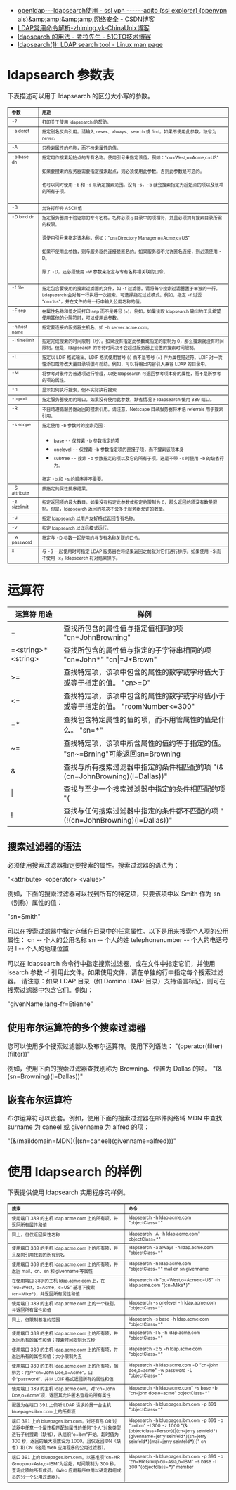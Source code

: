 


* [openldap---ldapsearch使用 - ssl vpn ------adito (ssl explorer) (openvpn als)&amp;amp;amp;&amp;amp;amp;网络安全 - CSDN博客 ](http://blog.csdn.net/xubo578/article/details/5097321)
* [LDAP常用命令解析-zhiming.yk-ChinaUnix博客 ](http://blog.chinaunix.net/uid-20690190-id-4085176.html)
* [ldapsearch 的用法 - 考拉先生 - 51CTO技术博客 ](http://koala003.blog.51cto.com/9996246/1663662)
* [ldapsearch(1): LDAP search tool - Linux man page ](https://linux.die.net/man/1/ldapsearch)


# ldapsearch 参数表 
下表描述可以用于 ldapsearch 的区分大小写的参数。

<table border="1">
<tbody>
<tr valign="top">
<td><strong><span style="font-size: x-small;">参数</span>
</strong>
</td>
<td><strong><span style="font-size: x-small;">用途</span>
</strong>
</td>
</tr>
<tr valign="top">
<td><span style="font-size: x-small;"> -?</span>
</td>
<td><span style="font-size: x-small;">打印关于使用 ldapsearch 的帮助。 </span>
</td>
</tr>
<tr valign="top">
<td><span style="font-size: x-small;">-a deref</span>
</td>
<td><span style="font-size: x-small;">指定别名反向引用。请输入 never、always、search 或 find。如果不使用此参数，缺省为 never。 </span>
</td>
</tr>
<tr valign="top">
<td><span style="font-size: x-small;">-A</span>
</td>
<td><span style="font-size: x-small;">只检索属性的名称，而不检索属性的值。 </span>
</td>
</tr>
<tr valign="top">
<td><span style="font-size: x-small;">-b base dn</span>
</td>
<td><span style="font-size: x-small;">指定用作搜索起始点的专有名称。使用引号来指定该值，例如："ou=West,o=Acme,c=US"</span>
<p><span style="font-size: x-small;">如果要搜索的服务器需要指定搜索起点，则必须使用此参数。否则此参数是可选的。 </span>
</p>
<p><span style="font-size: x-small;">也可以同时使用 -b 和 -s 来确定搜索范围。没有 –s，-b 就会搜索指定为起始点的项以及该项的所有子项。</span>
</p>
</td>
</tr>
<tr valign="top">
<td><span style="font-size: x-small;">-B</span>
</td>
<td><span style="font-size: x-small;">允许打印非 ASCII 值</span>
</td>
</tr>
<tr valign="top">
<td><span style="font-size: x-small;">-D bind dn</span>
</td>
<td><span style="font-size: x-small;">指定服务器用于验证您的专有名称。名称必须与目录中的项相符，并且必须拥有搜索目录所需的权限。</span>
<p><span style="font-size: x-small;">请使用引号来指定该名称，例如："cn=Directory Manager,o=Acme,c=US"</span>
</p>
<p><span style="font-size: x-small;">如果不使用此参数，则与服务器的连接是匿名的。如果服务器不允许匿名连接，则必须使用 -D。</span>
</p>
<p><span style="font-size: x-small;">除了 -D，还必须使用 -w 参数来指定与专有名称相关联的口令。</span>
</p>
</td>
</tr>
<tr valign="top">
<td><span style="font-size: x-small;">-f file</span>
</td>
<td><span style="font-size: x-small;">指定包含要使用的搜索过滤器的文件，如 -f 过滤器。请将每个搜索过滤器置于单独的一行。Ldapsearch 会对每一行执行一次搜索。可选择指定过滤模式。例如，指定 -f 过滤 "cn=%s"，并在文件的每一行中输入公用名称的值。</span>
</td>
</tr>
<tr valign="top">
<td><span style="font-size: x-small;">-F sep</span>
</td>
<td><span style="font-size: x-small;">在属性名称和值之间打印 sep 而不是等号 (=)。例如，如果读取 ldapsearch 输出的工具希望使用其他的分隔符时，可以使用此参数。</span>
</td>
</tr>
<tr valign="top">
<td><span style="font-size: x-small;">-h host name</span>
</td>
<td><span style="font-size: x-small;">指定要连接的服务器主机名，如 -h server.acme.com。</span>
</td>
</tr>
<tr valign="top">
<td><span style="font-size: x-small;">-l timelimit</span>
</td>
<td><span style="font-size: x-small;">指定完成搜索的时间限制（秒）。如果没有指定此参数或指定的限制为 0，那么搜索就没有时间限制。但是，ldapsearch 的等待时间决不会超过服务器上设置的搜索时间限制。</span>
</td>
</tr>
<tr valign="top">
<td><span style="font-size: x-small;">-L</span>
</td>
<td><span style="font-size: x-small;">指定以 LDIF 格式输出。LDIF 格式使用冒号 (:) 而不是等号 (=) 作为属性描述符。LDIF 对一次性添加或修改大量目录项很有帮助。例如，可以将输出内容引入兼容 LDAP 的目录中。</span>
</td>
</tr>
<tr valign="top">
<td><span style="font-size: x-small;">-M</span>
</td>
<td><span style="font-size: x-small;">将参考对象作为普通项进行管理，以使 ldapsearch 可返回参考项本身的属性，而不是所参考的项的属性。</span>
</td>
</tr>
<tr valign="top">
<td><span style="font-size: x-small;">-n</span>
</td>
<td><span style="font-size: x-small;">显示如何执行搜索，但不实际执行搜索 </span>
</td>
</tr>
<tr valign="top">
<td><span style="font-size: x-small;">-p port</span>
</td>
<td><span style="font-size: x-small;">指定服务器使用的端口。如果没有使用此参数，缺省情况下 ldapsearch 使用 389 端口。</span>
</td>
</tr>
<tr valign="top">
<td><span style="font-size: x-small;">-R</span>
</td>
<td><span style="font-size: x-small;">不自动遵循服务器返回的搜索引用。请注意，Netscape 目录服务器将术语 referrals 用于搜索引用。</span>
</td>
</tr>
<tr valign="top">
<td><span style="font-size: x-small;">-s scope</span>
</td>
<td><span style="font-size: x-small;">指定使用 -b 参数时的搜索范围：</span>

<ul>
<li><span style="font-size: x-small;">base -- 仅搜索 -b 参数指定的项</span>
</li>
<li><span style="font-size: x-small;">onelevel -- 仅搜索 -b 参数指定项的直接子项，而不搜索该项本身</span>
</li>
<li><span style="font-size: x-small;">subtree -- 搜索 -b 参数指定的项以及它的所有子项。这是不带 -s 时使用 -b 的缺省行为。</span>
</li>
</ul>
<span style="font-size: x-small;">指定 -b 和 -s 的顺序并不重要。</span>
</td>
</tr>
<tr valign="top">
<td><span style="font-size: x-small;">-S attribute</span>
</td>
<td><span style="font-size: x-small;">按指定的属性排序结果。</span>
</td>
</tr>
<tr valign="top">
<td><span style="font-size: x-small;">-z sizelimit</span>
</td>
<td><span style="font-size: x-small;">指定返回项的最大数目。如果没有指定此参数或指定的限制为 0，那么返回的项没有数量限制。但是，ldapsearch 返回的项决不会多于服务器允许的数量。</span>
</td>
</tr>
<tr valign="top">
<td><span style="font-size: x-small;">-u</span>
</td>
<td><span style="font-size: x-small;">指定 ldapsearch 以用户友好格式返回专有名称。</span>
</td>
</tr>
<tr valign="top">
<td><span style="font-size: x-small;">-v</span>
</td>
<td><span style="font-size: x-small;">指定 ldapsearch 以详尽模式运行。</span>
</td>
</tr>
<tr valign="top">
<td><span style="font-size: x-small;">-w password</span>
</td>
<td><span style="font-size: x-small;">指定与 -D 参数一起使用的与专有名称关联的口令。</span>
</td>
</tr>
<tr valign="top">
<td><span style="font-size: x-small;">x</span>
</td>
<td><span style="font-size: x-small;">与 -S 一起使用时可指定 LDAP 服务器在将结果返回之前就对它们进行排序。如果使用 -S 而不使用 –x，ldapsearch 将对结果排序。</span>
</td>
</tr>
</tbody>
</table>



# 运算符

|运算符	用途|	样例|
|-|-|
|=	|查找所包含的属性值与指定值相同的项	"cn=JohnBrowning"|
|=\<string\>*\<string\>|	查找所包含的属性值与指定的子字符串相同的项	"cn=John*" \"cn\|=J*Brown\"|
|>=	|查找特定项，该项中包含的属性的数字或字母值大于或等于指定的值。	"cn>=D"|
|<=	|查找特定项，该项中包含的属性的数字或字母值小于或等于指定的值。	"roomNumber<=300"|
|=*	|查找包含特定属性的值的项，而不用管属性的值是什么。	"sn=*"|
|~=	|查找特定项，该项中所含属性的值约等于指定的值。	"sn~=Brning"可能返回sn=Browning|
|&	|查找与所有搜索过滤器中指定的条件相匹配的项	"(&(cn=JohnBrowning)(l=Dallas))"|
|\|	|查找与至少一个搜索过滤器中指定的条件相匹配的项	"(|(cn=JohnBrowning)(l=Dallas))"|
|!	|查找与任何搜索过滤器中指定的条件都不匹配的项	"(!(cn=JohnBrowning)(l=Dallas))"|

## 搜索过滤器的语法

必须使用搜索过滤器指定要搜索的属性。搜索过滤器的语法为：

"\<attribute\> \<operator\> \<value\>"

例如，下面的搜索过滤器可以找到所有的特定项，只要该项中以 Smith 作为 sn（别称）属性的值：

"sn=Smith"

可以在搜索过滤器中指定存储在目录中的任意属性。以下是用来搜索个人项的公用属性：
cn -- 个人的公用名称
sn -- 个人的姓
telephonenumber -- 个人的电话号码
l -- 个人的地理位置

可以在 ldapsearch 命令行中指定搜索过滤器，或在文件中指定它们，并使用 lsearch 参数 -f 引用此文件。如果使用文件，请在单独的行中指定每个搜索过滤器。
请注意：如果 LDAP 目录（如 Domino LDAP 目录）支持语言标记，则可在搜索过滤器中包含它们。例如：

"givenName;lang-fr=Etienne"

## 使用布尔运算符的多个搜索过滤器
您可以使用多个搜索过滤器以及布尔运算符。使用下列语法：
"(operator(filter)(filter))"

例如，使用下面的搜索过滤器查找别称为 Browning、位置为 Dallas 的项。
"(&(sn=Browning)(l=Dallas))"

## 嵌套布尔运算符

布尔运算符可以嵌套。例如，使用下面的搜索过滤器在邮件网络域 MDN 中查找 surname 为 caneel 或 givenname 为 alfred 的项：

"(&(maildomain=MDN)(|(sn=caneel)(givenname=alfred)))"


# 使用 ldapsearch 的样例 
下表提供使用 ldapsearch 实用程序的样例。

<table border="1">
<tbody>
<tr valign="top">
<td><strong><span style="font-size: x-small;">搜索</span>
</strong>
</td>
<td><strong><span style="font-size: x-small;">命令</span>
</strong>
</td>
</tr>
<tr valign="top">
<td><span style="font-size: x-small;">使用端口 389 的主机 ldap.acme.com 上的所有项，并返回所有属性和值</span>
</td>
<td><span style="font-size: x-small;">ldapsearch -h ldap.acme.com "objectClass=*"</span>
</td>
</tr>
<tr valign="top">
<td><span style="font-size: x-small;">同上，但仅返回属性名称</span>
</td>
<td><span style="font-size: x-small;">ldapsearch -A -h ldap.acme.com" objectClass=*"</span>
</td>
</tr>
<tr valign="top">
<td><span style="font-size: x-small;">使用端口 389 的主机 ldap.acme.com 上的所有项，并且反向引用找到的所有别名</span>
</td>
<td><span style="font-size: x-small;">ldapsearch -a always -h ldap.acme.com "objectClass=*"</span>
</td>
</tr>
<tr valign="top">
<td><span style="font-size: x-small;">使用端口 389 的主机 ldap.acme.com 上的所有项，并返回 mail、cn、sn 和 givenname 等属性</span>
</td>
<td><span style="font-size: x-small;">ldapsearch -h ldap.acme.com "objectClass=*" mail cn sn givenname</span>
</td>
</tr>
<tr valign="top">
<td><span style="font-size: x-small;">在使用端口 389 的主机 ldap.acme.com 上，在 ”ou=West，o=Acme，c=US” 基准下搜索 (cn=Mike*)，并返回所有属性和值</span>
</td>
<td><span style="font-size: x-small;">ldapsearch -b "ou=West,o=Acme,c=US" -h ldap.acme.com "(cn=Mike*)"</span>
</td>
</tr>
<tr valign="top">
<td><span style="font-size: x-small;">使用端口 389 的主机 ldap.acme.com 上的一个级别，并返回所有属性和值</span>
</td>
<td><span style="font-size: x-small;">ldapsearch -s onelevel -h ldap.acme.com "objectClass=*"</span>
</td>
</tr>
<tr valign="top">
<td><span style="font-size: x-small;">同上，但限制基准的范围</span>
</td>
<td><span style="font-size: x-small;">ldapsearch -s base -h ldap.acme.com "objectClass=*"</span>
</td>
</tr>
<tr valign="top">
<td><span style="font-size: x-small;">使用端口 389 的主机 ldap.acme.com 上的所有项，并返回所有的属性和值；搜索时间限制为五秒</span>
</td>
<td><span style="font-size: x-small;">ldapsearch -l 5 -h ldap.acme.com "objectClass=*"</span>
</td>
</tr>
<tr valign="top">
<td><span style="font-size: x-small;">使用端口 389 的主机 ldap.acme.com 上的所有项，并返回所有的属性和值；大小限制为五</span>
</td>
<td><span style="font-size: x-small;">ldapsearch -z 5 -h ldap.acme.com "objectClass=*"</span>
</td>
</tr>
<tr valign="top">
<td><span style="font-size: x-small;">使用端口 389 的主机 ldap.acme.com 上的所有项，捆绑为：用户“cn=John Doe,o=Acme”，口令“password”，并以 LDIF 格式返回所有的属性和值</span>
</td>
<td><span style="font-size: x-small;">ldapsearch -h ldap.acme.com -D "cn=john doe,o=acme" -w password -L "objectClass=*"</span>
</td>
</tr>
<tr valign="top">
<td><span style="font-size: x-small;">使用端口 389 的主机 ldap.acme.com。对“cn=John Doe,o=Acme”项，返回其允许匿名查看的所有属性</span>
</td>
<td><span style="font-size: x-small;">ldapsearch -h ldap.acme.com" -s base -b "cn=john doe,o=acme" objectClass=*"</span>
</td>
</tr>
<tr valign="top">
<td><span style="font-size: x-small;">配置为在端口 391 上侦听 LDAP 请求的另一台主机 bluepages.ibm.com 上的所有项</span>
</td>
<td><span style="font-size: x-small;">ldapsearch -h bluepages.ibm.com -p 391 "objectClass=*"</span>
</td>
</tr>
<tr valign="top">
<td><span style="font-size: x-small;">端口 391 上的
bluepages.ibm.com。对还有与 OR
过滤器中任意一个属性相匹配的属性的任何“个人”对象类型进行子树搜索（缺省），从组织“o=ibm”开始。超时值为 300 秒，返回的最大项数设为
1000。且仅返回 DN（缺省）和 CN（这是 Web 应用程序的公用过滤器）。</span>
</td>
<td><span style="font-size: x-small;">ldapsearch
-h bluepages.ibm.com -p 391 -b "o=ibm" -l 300 -z 1000
"(&amp;(objectclass=Person)(|(cn=jerry seinfeld*)(givenname=jerry
seinfeld*)(sn=jerry seinfeld*)(mail=jerry seinfeld*)))" cn</span>
</td>
</tr>
<tr valign="top">
<td><span style="font-size: x-small;">端口 391 上的 bluepages.ibm.com。以基准项“cn=HR Group,ou=Asia,o=IBM”为起始，时间限制为 300 秒，查询此项的所有成员。（Web 应用程序中用以确定群组成员的另一个公用过滤器）。</span>
</td>
<td><span style="font-size: x-small;">ldapsearch -h bluepages.ibm.com -p 391 -b "cn=HR Group,ou=Asia,o=IBM" -s base -l 300 "(objectclass=*)" member</span>
</td>
</tr>
</tbody>
</table>